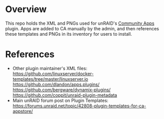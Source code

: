 # Overview

This repo holds the XML and PNGs used for unRAID's [Community Apps](https://forums.unraid.net/topic/38582-plug-in-community-applications/) plugin. Apps are added to CA manually by the admin, and then references these templates and PNGs in its inventory for users to install.

# References

* Other plugin maintainer's XML files: https://github.com/linuxserver/docker-templates/tree/master/linuxserver.io https://github.com/dlandon/apps.plugins/ https://github.com/bergware/dynamix-plugins/ https://github.com/coppit/unraid-plugin-metadata
* Main unRAID forum post on Plugin Templates: https://forums.unraid.net/topic/42808-plugin-templates-for-ca-appstore/
